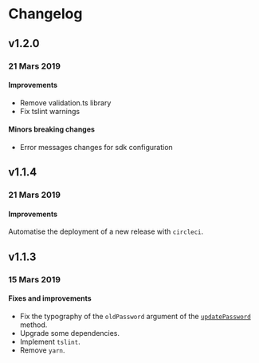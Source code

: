 # Changelog

## v1.2.0

### 21 Mars 2019

#### Improvements
- Remove validation.ts library
- Fix tslint warnings

#### Minors breaking changes
- Error messages changes for sdk configuration

## v1.1.4

### 21 Mars 2019

#### Improvements

Automatise the deployment of a new release with `circleci`.

## v1.1.3

### 15 Mars 2019

#### Fixes and improvements
- Fix the typography of the `oldPassword` argument of the [`updatePassword`](src/main/apiClient.ts) method.
- Upgrade some dependencies.
- Implement `tslint`.
- Remove `yarn`.
